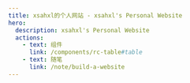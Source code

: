 ```yaml
---
title: xsahxl的个人网站 - xsahxl's Personal Website
hero:
  description: xsahxl's Personal Website
  actions:
    - text: 组件
      link: /components/rc-table#table
    - text: 随笔
      link: /note/build-a-website
---
```

